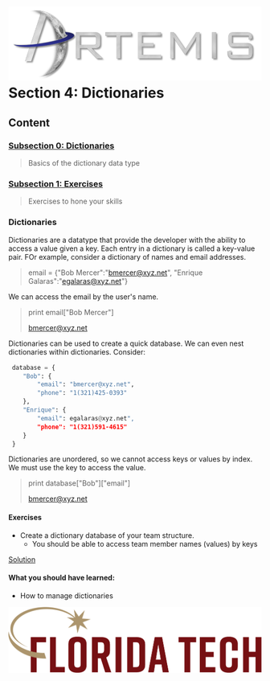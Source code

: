 ![](../images/artemis.png)
Section 4: Dictionaries
=====

## Content

### [Subsection 0: Dictionaries](#dictionaries)
> Basics of the dictionary data type
### [Subsection 1: Exercises](#exercises)
> Exercises to hone your skills

### Dictionaries

Dictionaries are a datatype that provide the developer with the ability to access a value given a key. Each entry in a dictionary is called a key-value pair. FOr example, consider a dictionary of names and email addresses.

> email = {"Bob Mercer":"bmercer@xyz.net", "Enrique Galaras":"egalaras@xyz.net"}

We can access the email by the user's name.

> print email["Bob Mercer"]
>
> bmercer@xyz.net

Dictionaries can be used to create a quick database. We can even nest dictionaries within dictionaries. Consider:

```python
 database = {
 	"Bob": {
		"email": "bmercer@xyz.net",
		"phone": "1(321)425-0393"
	},
	"Enrique": {
		"email": egalaras@xyz.net",
		"phone": "1(321)591-4615"
	}
 }
```

Dictionaries are unordered, so we cannot access keys or values by index. We must use the key to access the value.

> print database["Bob"]["email"]
>
> bmercer@xyz.net

#### Exercises

* Create a dictionary database of your team structure.
	* You should be able to access team member names (values) by keys

[Solution](dict.py)

#### What you should have learned:

* How to manage dictionaries

![](../images/floridatech.png)
